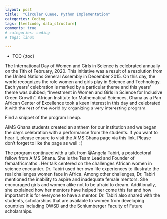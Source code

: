 ```yaml
---
layout: post
title:  "Circular Queue, Python Implementation"
categories: Coding
tags: [leetcode, data_structure]
comments: true
# categories: coding
# tags: linux

---
```


* TOC
{:toc}

The International Day of Women and Girls in Science is celebrated annually on the 11th of February, 2020. This initiative was a result of a resolution from the United Nations General Assembly in December 2015. On this day, the world recognizes the role women and girls play in Science and Technology. Each years’ celebration is marked by a particular theme and this years’ theme was dubbed; “Investment in Women and Girls in Science for Inclusive Green Growth”. African Institute for Mathematical Sciences, Ghana as a Pan African Center of Excellence took a keen interest in this day and celebrated it with the rest of the world by organizing a very interesting program.

Find a snippet of the program lineup.


AIMS Ghana students created an anthem for our institution and we began the day’s celebration with a performance from the students. If you want to hear it, please ensure to visit the AIMS Ghana page via this link. Please don’t forget to like the page as well : )

The program continued with a talk from @Angela Tabiri, a postdoctoral fellow from AIMS Ghana. She is the Team Lead and Founder of femaafricmaths . Her talk centered on the challenges African women in science encounter. Dr. Tabiri used her own life experiences to illustrate the real challenges women face in Africa. Among other challenges, Dr. Tabiri mentioned the inability to aspire and inadequate female mentors. She encouraged girls and women alike not to be afraid to dream. Additionally, she explained how her mentors have helped her come this far and how important it is for everyone to have a mentor. Dr. Tabiri also shared with the students, scholarships that are available to women from developing countries including OWSD and the Schlumberger Faculty of Future scholarships.
<!-- 

# Your MyCircularQueue object will be instantiated and called as such:
# obj = MyCircularQueue(k)
# param_1 = obj.enQueue(value)
# param_2 = obj.deQueue()
# param_3 = obj.Front()
# param_4 = obj.Rear()
# param_5 = obj.isEmpty()
# param_6 = obj.isFull()
```
---

## Reference
- [Leetcode](https://leetcode.com/explore/learn/card/queue-stack/228/first-in-first-out-data-structure/1337/), Queue and Stack Chapter. 
 -->

<!--<table style="width:100%">
<col width="20%">
<col width="10">
<col >

</table> -->

<style type="text/css">
td {
    border: 0.5px;
    vertical-align: center;
    text-align: left;
}
</style>